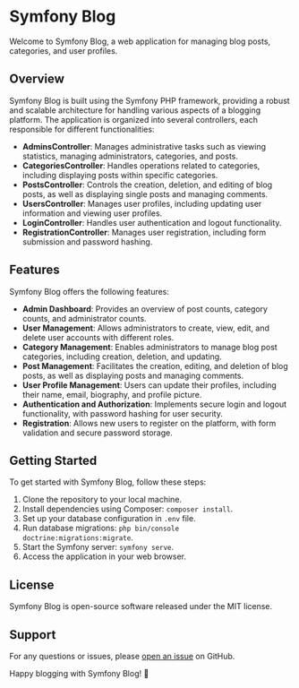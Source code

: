 # Symfony Blog

Welcome to Symfony Blog, a web application for managing blog posts, categories, and user profiles.

## Overview

Symfony Blog is built using the Symfony PHP framework, providing a robust and scalable architecture for handling various aspects of a blogging platform. The application is organized into several controllers, each responsible for different functionalities:

- **AdminsController**: Manages administrative tasks such as viewing statistics, managing administrators, categories, and posts.
- **CategoriesController**: Handles operations related to categories, including displaying posts within specific categories.
- **PostsController**: Controls the creation, deletion, and editing of blog posts, as well as displaying single posts and managing comments.
- **UsersController**: Manages user profiles, including updating user information and viewing user profiles.
- **LoginController**: Handles user authentication and logout functionality.
- **RegistrationController**: Manages user registration, including form submission and password hashing.

## Features

Symfony Blog offers the following features:

- **Admin Dashboard**: Provides an overview of post counts, category counts, and administrator counts.
- **User Management**: Allows administrators to create, view, edit, and delete user accounts with different roles.
- **Category Management**: Enables administrators to manage blog post categories, including creation, deletion, and updating.
- **Post Management**: Facilitates the creation, editing, and deletion of blog posts, as well as displaying posts and managing comments.
- **User Profile Management**: Users can update their profiles, including their name, email, biography, and profile picture.
- **Authentication and Authorization**: Implements secure login and logout functionality, with password hashing for user security.
- **Registration**: Allows new users to register on the platform, with form validation and secure password storage.

## Getting Started

To get started with Symfony Blog, follow these steps:

1. Clone the repository to your local machine.
2. Install dependencies using Composer: `composer install`.
3. Set up your database configuration in `.env` file.
4. Run database migrations: `php bin/console doctrine:migrations:migrate`.
5. Start the Symfony server: `symfony serve`.
6. Access the application in your web browser.

## License

Symfony Blog is open-source software released under the MIT license.

## Support

For any questions or issues, please [open an issue](https://github.com/yourusername/symfony_blog/issues) on GitHub.

Happy blogging with Symfony Blog! 🚀
